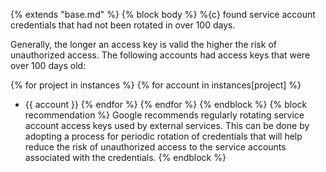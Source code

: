{% extends "base.md" %}
{% block body %}
%{c} found service account credentials that had not been rotated in over 100 days.

Generally, the longer an access key is valid the higher the risk of unauthorized access. The following accounts had access keys that were over 100 days old:

{% for project in instances %}
{% for account in instances[project] %}
- {{ account }}
{% endfor %}
{% endfor %}
{% endblock %}
{% block recommendation %}
Google recommends regularly rotating service account access keys used by external services. This can be done by adopting a process for periodic rotation of credentials that will help reduce the risk of unauthorized access to the service accounts associated with the credentials.
{% endblock %}
